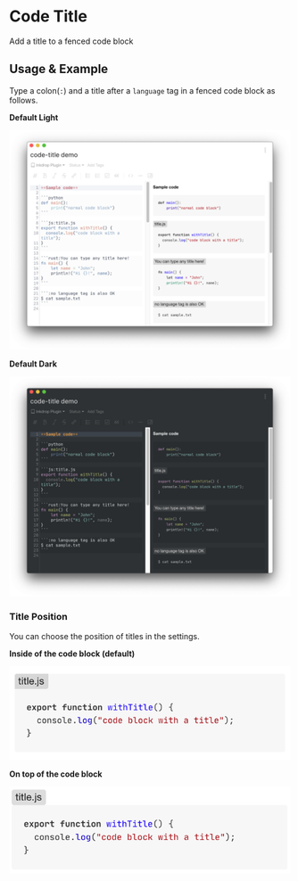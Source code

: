 # Code Title

Add a title to a fenced code block

## Usage & Example

Type a colon(`:`) and a title after a `language` tag in a fenced code block as follows.

**Default Light**

![code-title light image](./img/light.png)

**Default Dark**

![code-title dark image](./img/dark.png)

### Title Position

You can choose the position of titles in the settings.

**Inside of the code block (default)**

![inside](./img/inside.png)

**On top of the code block**

![top](./img/top.png)

